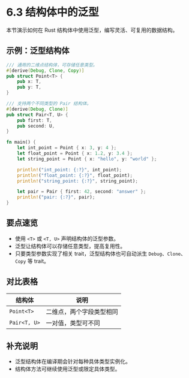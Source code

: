# 6.3 结构体中的泛型

本节演示如何在 Rust 结构体中使用泛型，编写灵活、可复用的数据结构。

## 示例：泛型结构体

```rust
/// 通用的二维点结构体，可存储任意类型。
#[derive(Debug, Clone, Copy)]
pub struct Point<T> {
    pub x: T,
    pub y: T,
}

/// 支持两个不同类型的 Pair 结构体。
#[derive(Debug, Clone)]
pub struct Pair<T, U> {
    pub first: T,
    pub second: U,
}

fn main() {
    let int_point = Point { x: 3, y: 4 };
    let float_point = Point { x: 1.2, y: 3.4 };
    let string_point = Point { x: "hello", y: "world" };

    println!("int_point: {:?}", int_point);
    println!("float_point: {:?}", float_point);
    println!("string_point: {:?}", string_point);

    let pair = Pair { first: 42, second: "answer" };
    println!("pair: {:?}", pair);
}
```

## 要点速览

- 使用 `<T>` 或 `<T, U>` 声明结构体的泛型参数。
- 泛型让结构体可以存储任意类型，提高复用性。
- 只要类型参数实现了相关 trait，泛型结构体也可自动派生 `Debug`、`Clone`、`Copy` 等 trait。

## 对比表格

| 结构体         | 说明                        |
|----------------|-----------------------------|
| `Point<T>`     | 二维点，两个字段类型相同     |
| `Pair<T, U>`   | 一对值，类型可不同           |

## 补充说明

- 泛型结构体在编译期会针对每种具体类型实例化。
- 结构体方法可继续使用泛型或限定具体类型。
